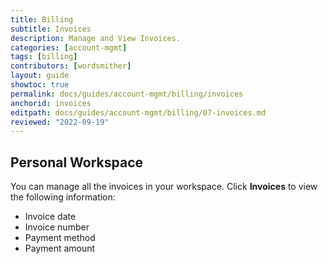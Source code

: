 ```yaml
---
title: Billing
subtitle: Invoices
description: Manage and View Invoices.
categories: [account-mgmt]
tags: [billing]
contributors: [wordsmither]
layout: guide
showtoc: true
permalink: docs/guides/account-mgmt/billing/invoices
anchorid: invoices
editpath: docs/guides/account-mgmt/billing/07-invoices.md
reviewed: "2022-09-19"
---
```


<Partial file="view-invoices.md" />

## Personal Workspace

You can manage all the invoices in your workspace. Click **Invoices** to view the following information:

* Invoice date
* Invoice number
* Payment method
* Payment amount